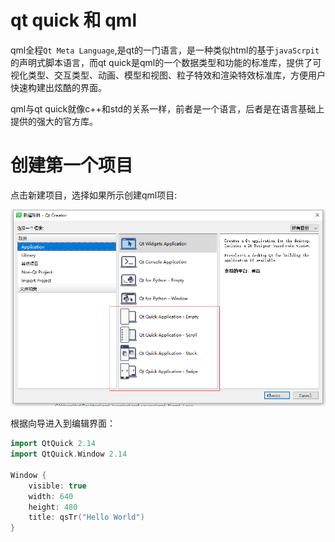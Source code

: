 # qt quick 和 qml

qml全程`Qt Meta Language`,是qt的一门语言，是一种类似html的基于`javaScrpit`的声明式脚本语言，而qt quick是qml的一个数据类型和功能的标准库，提供了可视化类型、交互类型、动画、模型和视图、粒子特效和渲染特效标准库，方便用户快速构建出炫酷的界面。

qml与qt quick就像c++和std的关系一样，前者是一个语言，后者是在语言基础上提供的强大的官方库。

# 创建第一个项目

点击新建项目，选择如果所示创建qml项目:

![新建项目](images/新建项目.png)

根据向导进入到编辑界面：

```cpp
import QtQuick 2.14
import QtQuick.Window 2.14

Window {
    visible: true
    width: 640
    height: 480
    title: qsTr("Hello World")
}
```